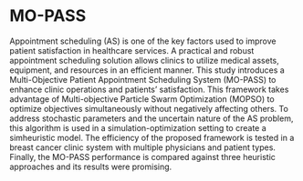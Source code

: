 # MO-PASS
Appointment scheduling (AS) is one of the key factors used to improve patient satisfaction in healthcare services. A practical and robust appointment scheduling solution allows clinics to utilize medical assets, equipment, and resources in an efficient manner. This study introduces a Multi-Objective Patient Appointment Scheduling System (MO-PASS) to enhance clinic operations and patients’ satisfaction. This framework takes advantage of Multi-objective Particle Swarm Optimization (MOPSO) to optimize objectives simultaneously without negatively affecting others. To address stochastic parameters and the uncertain nature of the AS problem, this algorithm is used in a simulation-optimization setting to create a simheuristic model. The efficiency of the proposed framework is tested in a breast cancer clinic system with multiple physicians and patient types. Finally, the MO-PASS performance is compared against three heuristic approaches and its results were promising.
